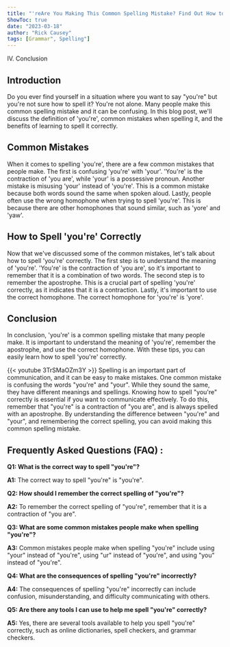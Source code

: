 ```yaml
---
title: "'reAre You Making This Common Spelling Mistake? Find Out How to Spell 'You're' Now!"
ShowToc: true 
date: "2023-03-18"
author: "Rick Causey" 
tags: [Grammar", Spelling"]
---
```

IV. Conclusion

## Introduction

Do you ever find yourself in a situation where you want to say "you're" but you're not sure how to spell it? You're not alone. Many people make this common spelling mistake and it can be confusing. In this blog post, we'll discuss the definition of 'you're', common mistakes when spelling it, and the benefits of learning to spell it correctly. 

## Common Mistakes

When it comes to spelling 'you're', there are a few common mistakes that people make. The first is confusing 'you're' with 'your'. 'You're' is the contraction of 'you are', while 'your' is a possessive pronoun. Another mistake is misusing 'your' instead of 'you're'. This is a common mistake because both words sound the same when spoken aloud. Lastly, people often use the wrong homophone when trying to spell 'you're'. This is because there are other homophones that sound similar, such as 'yore' and 'yaw'. 

## How to Spell 'you're' Correctly

Now that we've discussed some of the common mistakes, let's talk about how to spell 'you're' correctly. The first step is to understand the meaning of 'you're'. 'You're' is the contraction of 'you are', so it's important to remember that it is a combination of two words. The second step is to remember the apostrophe. This is a crucial part of spelling 'you're' correctly, as it indicates that it is a contraction. Lastly, it's important to use the correct homophone. The correct homophone for 'you're' is 'yore'. 

## Conclusion

In conclusion, 'you're' is a common spelling mistake that many people make. It is important to understand the meaning of 'you're', remember the apostrophe, and use the correct homophone. With these tips, you can easily learn how to spell 'you're' correctly.

{{< youtube 3TrSMaOZm3Y >}} 
Spelling is an important part of communication, and it can be easy to make mistakes. One common mistake is confusing the words "you're" and "your". While they sound the same, they have different meanings and spellings. Knowing how to spell "you're" correctly is essential if you want to communicate effectively. To do this, remember that "you're" is a contraction of "you are", and is always spelled with an apostrophe. By understanding the difference between "you're" and "your", and remembering the correct spelling, you can avoid making this common spelling mistake.

## Frequently Asked Questions (FAQ) :
**Q1: What is the correct way to spell "you're"?**

**A1:** The correct way to spell "you're" is "you're".

**Q2: How should I remember the correct spelling of "you're"?**

**A2:** To remember the correct spelling of "you're", remember that it is a contraction of "you are".

**Q3: What are some common mistakes people make when spelling "you're"?**

**A3:** Common mistakes people make when spelling "you're" include using "your" instead of "you're", using "ur" instead of "you're", and using "you" instead of "you're".

**Q4: What are the consequences of spelling "you're" incorrectly?**

**A4:** The consequences of spelling "you're" incorrectly can include confusion, misunderstanding, and difficulty communicating with others.

**Q5: Are there any tools I can use to help me spell "you're" correctly?**

**A5:** Yes, there are several tools available to help you spell "you're" correctly, such as online dictionaries, spell checkers, and grammar checkers.





